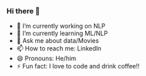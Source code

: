 ### Hi there 👋


- 🔭 I’m currently working on NLP
- 🌱 I’m currently learning ML/NLP
- 💬 Ask me about data/Movies
- 📫 How to reach me: LinkedIn
- 😄 Pronouns: He/him
- ⚡ Fun fact: I love to code and drink coffee!!

